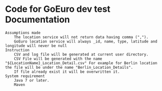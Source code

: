 # Code for GoEuro dev test Documentation
	Assumptions made
		The location service will not return data having comma (",").
		GoEuro location service will always _id, name, type, latitude and longitude will never be null
	Instruction
		CSV and log file will be generated at current user directory.
		CSV File will be generated with the name "${LocationName}_Location_Detail.csv" For example for Berlin location       the file will be under the name "Berlin_Location_Details".
		If file already exist it will be overwritten it. 
	System requirement
		Java 7 or later.
		Maven
	

